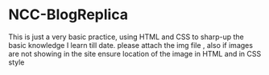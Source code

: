 # NCC-BlogReplica
This is just a very basic practice, using HTML and CSS to sharp-up the basic knowledge I learn till date.
please attach the img file , also if images are not showing in the site ensure location of the image in HTML and in CSS style
